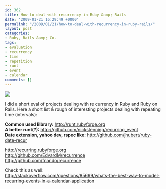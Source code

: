 ```yaml
---
id: 362
title: How to deal with recurrency in Ruby &amp; Rails
date: '2009-01-21 16:29:49 +0000'
permalink: "/2009/01/21/how-to-deal-with-recurrency-in-ruby-rails/"
layout: post
categories:
- Ruby, Rails &amp; Co.
tags:
- evaluation
- recurrency
- time
- repetition
- runt
- event
- calendar
comments: []
---
```

![](http://www.time-management-central.net/image-files/time-management-clock.jpg)

I did a short eval of projects dealing with re currency in Ruby and Ruby on Rails. Here a short list & rough of interesting projects dealing with repeating time (intervals):

**Common used lilbrary:** <http://runt.rubyforge.org>  
**A better runt(?):** <http://github.com/nickstenning/recurring_event>  
**Date extension, yahoo dev, rspec like:** <http://github.com/jhubert/ruby-date-recur>

<http://recurring.rubyforge.org>  
<http://github.com/EdvardM/recurrence>  
<http://github.com/fnando/recurrence>

Check this as well:  
<http://stackoverflow.com/questions/85699/whats-the-best-way-to-model-recurring-events-in-a-calendar-application>